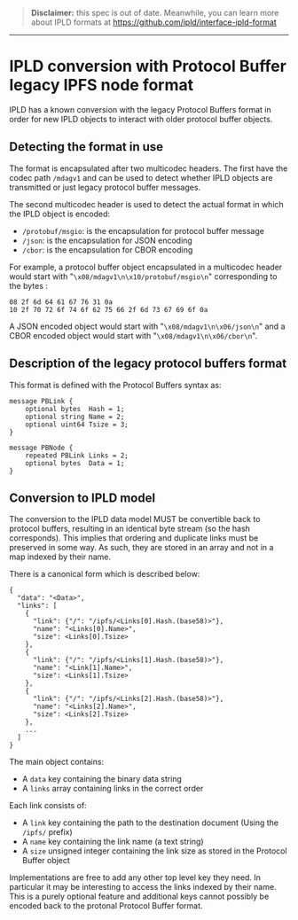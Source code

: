 > **Disclaimer:** this spec is out of date. Meanwhile, you can learn more about IPLD formats at https://github.com/ipld/interface-ipld-format

------------------------------------------------

# IPLD conversion with Protocol Buffer legacy IPFS node format

IPLD has a known conversion with the legacy Protocol Buffers format in order for new IPLD objects to interact with older protocol buffer objects.

## Detecting the format in use

The format is encapsulated after two multicodec headers. The first have the codec path `/mdagv1` and can be used to detect whether IPLD objects are transmitted or just legacy protocol buffer messages.

The second multicodec header is used to detect the actual format in which the IPLD object is encoded:

- `/protobuf/msgio`: is the encapsulation for protocol buffer message
- `/json`: is the encapsulation for JSON encoding
- `/cbor`: is the encapsulation for CBOR encoding

For example, a protocol buffer object encapsulated in a multicodec header would start with "`\x08/mdagv1\n\x10/protobuf/msgio\n`" corresponding to the bytes :

    08 2f 6d 64 61 67 76 31 0a
    10 2f 70 72 6f 74 6f 62 75 66 2f 6d 73 67 69 6f 0a

A JSON encoded object would start with "`\x08/mdagv1\n\x06/json\n`" and a CBOR encoded object would start with "`\x08/mdagv1\n\x06/cbor\n`".


## Description of the legacy protocol buffers format

This format is defined with the Protocol Buffers syntax as:

    message PBLink {
        optional bytes  Hash = 1;
        optional string Name = 2;
        optional uint64 Tsize = 3;
    }

    message PBNode {
        repeated PBLink Links = 2;
        optional bytes  Data = 1;
    }

## Conversion to IPLD model

The conversion to the IPLD data model MUST be convertible back to protocol buffers, resulting in an identical byte stream (so the hash corresponds). This implies that ordering and duplicate links must be preserved in some way. As such, they are stored in an array and not in a map indexed by their name.

There is a canonical form which is described below:

    {
      "data": "<Data>",
      "links": [
        {
          "link": {"/": "/ipfs/<Links[0].Hash.(base58)>"},
          "name": "<Links[0].Name>",
          "size": <Links[0].Tsize>
        },
        {
          "link": {"/": "/ipfs/<Links[1].Hash.(base58)>"},
          "name": "<Link[1].Name>",
          "size": <Links[1].Tsize>
        },
        {
          "link": {"/": "/ipfs/<Links[2].Hash.(base58)>"},
          "name": "<Links[2].Name>",
          "size": <Links[2].Tsize>
        },
        ...
      ]
    }

The main object contains:

- A `data` key containing the binary data string
- A `links` array containing links in the correct order

Each link consists of:

- A `link` key containing the path to the destination document (Using the `/ipfs/` prefix)
- A `name` key containing the link name (a text string)
- A `size` unsigned integer containing the link size as stored in the Protocol Buffer object

Implementations are free to add any other top level key they need. In particular it may be interesting to access the links indexed by their name. This is a purely optional feature and additional keys cannot possibly be encoded back to the protonal Protocol Buffer format.
